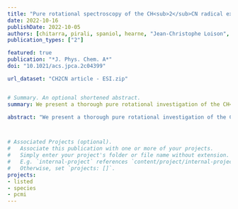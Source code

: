 ```yaml
---
title: "Pure rotational spectroscopy of the CH<sub>2</sub>CN radical extended to the sub-millimeter wave spectral region"
date: 2022-10-16
publishDate: 2022-10-05
authors: [chitarra, pirali, spaniol, hearne, "Jean-Christophe Loison", "John F. Stanton", martin-drumel]
publication_types: ["2"]

featured: true
publication: "*J. Phys. Chem. A*"
doi: "10.1021/acs.jpca.2c04399"

url_dataset: "CH2CN article - ESI.zip"


# Summary. An optional shortened abstract.
summary: We present a thorough pure rotational investigation of the CH<sub>2</sub>CN radical in its ground vibrational state.

abstract: "We present a thorough pure rotational investigation of the CH<sub>2</sub>CN radical in its ground vibrational state. Our measurements cover the millimeter and sub-millimeter wave spectral regions (79−860 GHz) using a W-band chirped-pulse instrument and a frequency multiplication chain-based spectrometer. The radical was produced in a flow cell at room temperature by H abstraction from acetonitrile using atomic fluorine. The newly recorded transitions of CH<sub>2</sub>CN (involving <i>N"</i> and <i>K"</i><sub>a</sub> up to 42 and 8, respectively) were combined with the literature data, leading to a refinement of the spectroscopic parameters of the species using a Watson S-reduced Hamiltonian. In particular, the <i>A</i> rotational constant and <i>K</i>-dependent parameters are significantly better determined than in previous studies. The present model, which reproduces all experimental transitions to their experimental accuracy, allows for confident searches for the radical in cold to warm environments of the interstellar medium."



# Associated Projects (optional).
#   Associate this publication with one or more of your projects.
#   Simply enter your project's folder or file name without extension.
#   E.g. `internal-project` references `content/project/internal-project/index.md`.
#   Otherwise, set `projects: []`.
projects:
- listed
- species
- pcmi
---
```


